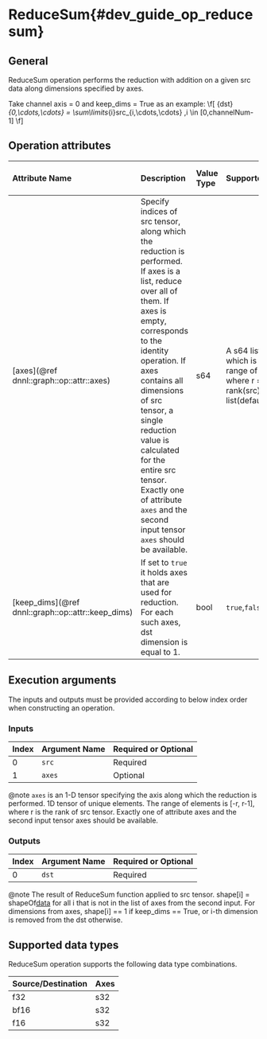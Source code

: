 ReduceSum{#dev_guide_op_reducesum}
==================================

## General

ReduceSum operation performs the reduction with addition on a given src data
along dimensions specified by axes.

Take channel axis = 0 and keep_dims = True as an example:
  \f[ {dst}_{0,\cdots,\cdots} =
  \sum\limits_{i}src_{i,\cdots,\cdots} ,i \in [0,channelNum-1] \f]

## Operation attributes

| Attribute Name                                    | Description                                                                                                                                                                                                                                                                                                                                                                          | Value Type | Supported Values                                                                               | Required or Optional |
|:--------------------------------------------------|:-------------------------------------------------------------------------------------------------------------------------------------------------------------------------------------------------------------------------------------------------------------------------------------------------------------------------------------------------------------------------------------|:-----------|:-----------------------------------------------------------------------------------------------|:---------------------|
| [axes](@ref dnnl::graph::op::attr::axes)          | Specify indices of src tensor, along which the reduction is performed. If axes is a list, reduce over all of them. If axes is empty, corresponds to the identity operation. If axes contains all dimensions of src tensor, a single reduction value is calculated for the entire src tensor. Exactly one of attribute `axes` and the second input tensor `axes` should be available. | s64        | A s64 list values which is in the range of [-r, r-1] where r = rank(src). Empty list(default)  | Optional             |
|[keep_dims](@ref dnnl::graph::op::attr::keep_dims) | If set to `true` it holds axes that are used for reduction. For each such axes, dst dimension is equal to 1.                                                                                                                                                                                                                                                                         | bool       | `true`,`false`(default)                                                                        | Optional             |

## Execution arguments

The inputs and outputs must be provided according to below index order when
constructing an operation.

### Inputs

| Index | Argument Name | Required or Optional |
|:------|:--------------|:---------------------|
| 0     | `src`         | Required             |
| 1     | `axes`        | Optional             |

@note `axes` is an 1-D tensor specifying the axis along which the reduction is
performed. 1D tensor of unique elements. The range of elements is [-r, r-1],
where r is the rank of src tensor. Exactly one of attribute axes and the second
input tensor axes should be available.

### Outputs

| Index | Argument Name | Required or Optional |
|:----- |:--------------|:---------------------|
| 0     | `dst`         | Required             |

@note The result of ReduceSum function applied to src tensor. shape[i] =
shapeOf[data](i) for all i that is not in the list of axes from the second
input. For dimensions from axes, shape[i] == 1 if keep_dims == True, or i-th
dimension is removed from the dst otherwise.

## Supported data types

ReduceSum operation supports the following data type combinations.

| Source/Destination | Axes |
|:-------------------|:-----|
| f32                | s32  |
| bf16               | s32  |
| f16                | s32  |
